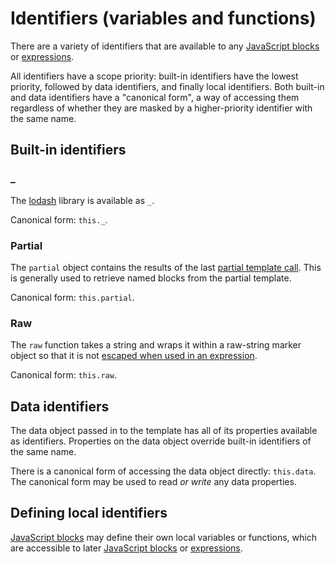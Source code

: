 # Identifiers (variables and functions)

There are a variety of identifiers that are available to any [JavaScript blocks](language.md) or [expressions](expressions.md).
 
All identifiers have a scope priority: built-in identifiers have the lowest priority, followed by data identifiers, and finally local identifiers. Both built-in and data identifiers have a "canonical form", a way of accessing them regardless of whether they are masked by a higher-priority identifier with the same name. 
 
## Built-in identifiers

### _

The [lodash](https://lodash.com/docs) library is available as `_`.

Canonical form: `this._`.

### Partial

The `partial` object contains the results of the last [partial template call](partials.md). This is generally used to retrieve named blocks from the partial template.

Canonical form: `this.partial`.

### Raw

The `raw` function takes a string and wraps it within a raw-string marker object so that it is not [escaped when used in an expression](expressions.md#escaping).

Canonical form: `this.raw`.

## Data identifiers

The data object passed in to the template has all of its properties available as identifiers. Properties on the data object override built-in identifiers of the same name.

There is a canonical form of accessing the data object directly: `this.data`. The canonical form may be used to read *or write* any data properties.

## Defining local identifiers

[JavaScript blocks](language.md) may define their own local variables or functions, which are accessible to later [JavaScript blocks](language.md) or [expressions](expressions.md).